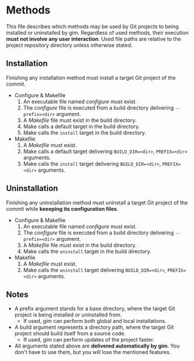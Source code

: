 # Methods

This file describes which methods may be used by Git projects to being installed or uninstalled by gim. Regardless of used methods, their execution **must not involve any user interaction**. Used file paths are relative to the project repository directory unless otherwise stated.

## Installation

Finishing any installation method must install a target Git project of the commit.

* Configure & Makefile
  1. An executable file named *configure* must exist.
  2. The *configure* file is executed from a build directory delivering `--prefix=<dir>` argument.
  3. A *Makefile* file must exist in the build directory.
  4. Make calls a default target in the build directory.
  5. Make calls the `install` target in the build directory.
* Makefile
  1. A *Makefile* must exist.
  2. Make calls a default target delivering `BUILD_DIR=<dir>`, `PREFIX=<dir>` arguments.
  3. Make calls the `install` target delivering `BUILD_DIR=<dir>`, `PREFIX=<dir>` arguments.

## Uninstallation

Finishing any uninstallation method must uninstall a target Git project of the commit while **keeeping its configuration files**.

* Configure & Makefile
  1. An executable file named *configure* must exist.
  2. The *configure* file is executed from a build directory delivering `--prefix=<dir>` argument.
  3. A *Makefile* file must exist in the build directory.
  4. Make calls the `uninstall` target in the build directory.
* Makefile
  1. A *Makefile* must exist.
  3. Make calls the `uninstall` target delivering `BUILD_DIR=<dir>`, `PREFIX=<dir>` arguments.

## Notes

* A prefix argument stands for a base directory, where the target Git project is being installed or uninstalled from.
  * If used, gim can perform both global and local installations.
* A build argument represents a directory path, where the target Git project should build itself from a source code.
  * If used, gim can perform updates of the project faster.
* All arguments stated above are **delivered automatically by gim**. You don't have to use them, but you will lose the mentioned features.
